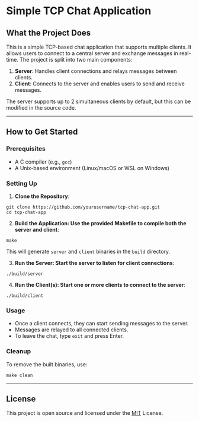 # Simple TCP Chat Application

## What the Project Does

This is a simple TCP-based chat application that supports multiple clients. It allows users to connect to a central server and exchange messages in real-time. The project is split into two main components:

1. **Server**: Handles client connections and relays messages between clients.
2. **Client**: Connects to the server and enables users to send and receive messages.

The server supports up to 2 simultaneous clients by default, but this can be modified in the source code.

---

## How to Get Started

### Prerequisites
- A C compiler (e.g., `gcc`)
- A Unix-based environment (Linux/macOS or WSL on Windows)

### Setting Up
1. **Clone the Repository**:
```
git clone https://github.com/yourusername/tcp-chat-app.git
cd tcp-chat-app
```

2. **Build the Application: Use the provided Makefile to compile both the server and client**:
```
make
```
This will generate `server` and `client` binaries in the `build` directory.

3. **Run the Server: Start the server to listen for client connections**:
```
./build/server
```

4. **Run the Client(s): Start one or more clients to connect to the server**:
```
./build/client
```

### Usage
- Once a client connects, they can start sending messages to the server.
- Messages are relayed to all connected clients.
- To leave the chat, type `exit` and press Enter.

### Cleanup
To remove the built binaries, use:
```
make clean
```

---
## License

This project is open source and licensed under the [MIT](https://choosealicense.com/licenses/mit/) License.